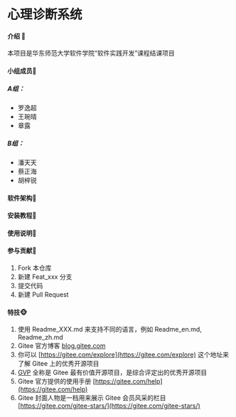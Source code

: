 # 心理诊断系统

#### 介绍 :rabbit:
本项目是华东师范大学软件学院“软件实践开发”课程结课项目

#### 小组成员:hamster:

##### A组：

- 罗逸超
- 王琬晴
- 章露

##### B组：

- 潘天天
- 蔡正海
- 胡梓锐

#### 软件架构:panda_face:


#### 安装教程:penguin:

#### 使用说明:ant:

#### 参与贡献:boar:

1.  Fork 本仓库
2.  新建 Feat_xxx 分支
3.  提交代码
4.  新建 Pull Request


#### 特技:monkey_face:

1.  使用 Readme\_XXX.md 来支持不同的语言，例如 Readme\_en.md, Readme\_zh.md
2.  Gitee 官方博客 [blog.gitee.com](https://blog.gitee.com)
3.  你可以 [https://gitee.com/explore](https://gitee.com/explore) 这个地址来了解 Gitee 上的优秀开源项目
4.  [GVP](https://gitee.com/gvp) 全称是 Gitee 最有价值开源项目，是综合评定出的优秀开源项目
5.  Gitee 官方提供的使用手册 [https://gitee.com/help](https://gitee.com/help)
6.  Gitee 封面人物是一档用来展示 Gitee 会员风采的栏目 [https://gitee.com/gitee-stars/](https://gitee.com/gitee-stars/)
